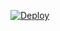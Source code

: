 [![Deploy](https://www.herokucdn.com/deploy/button.png)](https://dashboard.heroku.com/new?template=https://github.com/fdsfhbnm/fhjmcv.git)
